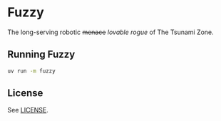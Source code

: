 # Fuzzy

The long-serving robotic ~~menace~~ _lovable rogue_ of The Tsunami Zone.

## Running Fuzzy

```bash
uv run -m fuzzy
```

## License

See [LICENSE](LICENSE).
